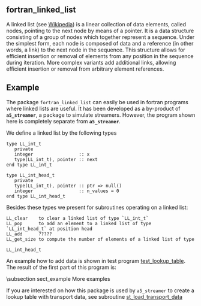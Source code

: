 ## fortran_linked_list

A linked list (see <a href="https://en.wikipedia.org/wiki/Linked_list">Wikipedia</a>)
is a linear collection of data elements, called nodes, pointing to the next node by means
of a pointer. It is a data structure consisting of a group of nodes which together
represent a sequence. Under the simplest form, each node is composed of data and
a reference (in other words, a link) to the next node in the sequence.
This structure allows for efficient insertion or removal of elements from any position
in the sequence during iteration. More complex variants add additional links, allowing
efficient insertion or removal from arbitrary element references.

## Example

The package `fortran_linked_list` can easily be used in fortran programs
where linked lists are useful.
It has been developed as a by-product of <b>`a5_streamer`</b>,
a package to simulate streamers. However, the program shown here is completely
separate from <b>`a5_streamer`</b>.

We define a linked list by the following types

    type LL_int_t
       private
       integer                 :: x
       type(LL_int_t), pointer :: next
    end type LL_int_t
    
    type LL_int_head_t
       private
       type(LL_int_t), pointer :: ptr => null()
       integer                 :: n_values = 0
    end type LL_int_head_t

Besides these types we present for subroutines operating on a linked list: 

	LL_clear    to clear a linked list of type `LL_int_t`
	LL_pop      to add an element to a linked list of type  `LL_int_head_t` at position head
	LL_add      ?????
	LL_get_size to compute the number of elements of a linked list of type
`LL_int_head_t`


An example how to add data is shown in test program
<a class="el" href="test__lookup__table_8f90_source.html">test_lookup_table</a>.
The result of the first part of this program
is:


\subsection sect_example More examples

If you are interested on how this package is used by  `a5_streamer`
to create a lookup table with transport data, see subroutine 
<a class="el" href="namespacem__streamer.html#ac543e682ffced5108a9e5f33b7c6c1ba">st_load_transport_data</a>

